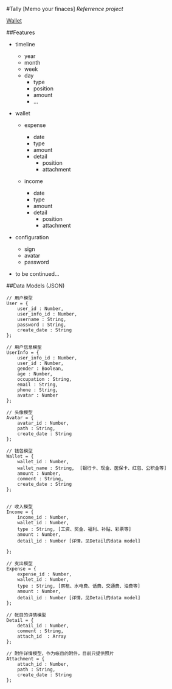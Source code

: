 #Tally [Memo your finaces]
*Referrence project*

[Wallet](http://maybeiwill.me/wallet/)

##Features
+  timeline
   *  year
   *  month
   *  week
   *  day
      * type
      * position
      * amount
      * ...
      
      
+  wallet
    +  expense
       *  date
   	   *  type
       *  amount
       *  detail
          *  position
   	      *  attachment
   
    +  income
       *  date
       *  type
       *  amount
       *  detail
          *  position
          *  attachment
   
+  configuration
   *  sign
   *  avatar
   *  password
   
+  to be continued...


##Data Models (JSON)
```
// 用户模型
User = {
	user_id : Number,
	user_info_id : Number,
	username : String,
	password : String,
	create_date : String
};

// 用户信息模型
UserInfo = {
	user_info_id : Number,
	user_id : Number,
	gender : Boolean,
	age : Number,
	occupation : String,
	email : String,
	phone : String,
	avatar : Number
};

// 头像模型
Avatar = {
	avatar_id : Number,
	path : String,
	create_date : String
};

// 钱包模型
Wallet = {
	wallet_id : Number,
	wallet_name : String,  [银行卡、现金、医保卡、红包、公积金等]
	amount : Number,
	comment : String,
	create_date : String
};


// 收入模型
Income = {
	income_id : Number,
	wallet_id : Number,
	type : String, [工资、奖金、福利、补贴、彩票等]
	amount : Number,
	detail_id : Number [详情，见Detail的data model]
	
};

// 支出模型
Expense = {
	expense_id : Number,
	wallet_id : Number,
	type : String, [房租、水电费、话费、交通费、油费等]
	amount : Number,
	detail_id : Number [详情，见Detail的data model]
};

// 帐目的详情模型
Detail = {
	detail_id : Number,
	comment : String,
	attach_id  : Array
};

// 附件详情模型，作为帐目的附件，目前只提供照片
Attachment = {
	attach_id : Number,
	path : String,
	create_date : String
};
```